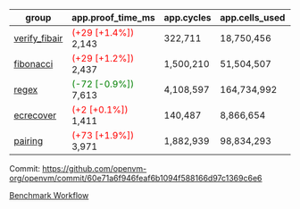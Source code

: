 | group | app.proof_time_ms | app.cycles | app.cells_used | leaf.proof_time_ms | leaf.cycles | leaf.cells_used |
| -- | -- | -- | -- | -- | -- | -- |
| [verify_fibair](https://github.com/openvm-org/openvm/blob/benchmark-results/benchmarks-pr/2026/verify_fibair-60e71a6f946feaf6b1094f588166d97c1369c6e6.md) |<span style='color: red'>(+29 [+1.4%])</span> 2,143 |  322,711 |  18,750,456 |- | - | - |
| [fibonacci](https://github.com/openvm-org/openvm/blob/benchmark-results/benchmarks-pr/2026/fibonacci-60e71a6f946feaf6b1094f588166d97c1369c6e6.md) |<span style='color: red'>(+29 [+1.2%])</span> 2,437 |  1,500,210 |  51,504,507 |- | - | - |
| [regex](https://github.com/openvm-org/openvm/blob/benchmark-results/benchmarks-pr/2026/regex-60e71a6f946feaf6b1094f588166d97c1369c6e6.md) |<span style='color: green'>(-72 [-0.9%])</span> 7,613 |  4,108,597 |  164,734,992 |- | - | - |
| [ecrecover](https://github.com/openvm-org/openvm/blob/benchmark-results/benchmarks-pr/2026/ecrecover-60e71a6f946feaf6b1094f588166d97c1369c6e6.md) |<span style='color: red'>(+2 [+0.1%])</span> 1,411 |  140,487 |  8,866,654 |- | - | - |
| [pairing](https://github.com/openvm-org/openvm/blob/benchmark-results/benchmarks-pr/2026/pairing-60e71a6f946feaf6b1094f588166d97c1369c6e6.md) |<span style='color: red'>(+73 [+1.9%])</span> 3,971 |  1,882,939 |  98,834,293 |- | - | - |


Commit: https://github.com/openvm-org/openvm/commit/60e71a6f946feaf6b1094f588166d97c1369c6e6

[Benchmark Workflow](https://github.com/openvm-org/openvm/actions/runs/17114868050)
